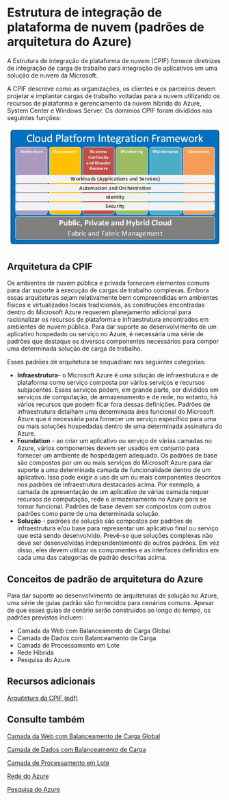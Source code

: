 ﻿<properties 
   pageTitle="Estrutura de integração de plataforma de nuvem - padrões de arquitetura do Azure" 
   description="A Estrutura de integração da plataforma de nuvem fornece diretrizes de integração de carga de trabalho para integração de aplicativos em uma solução de nuvem da Microsoft que consiste em padrões de arquitetura para o Microsoft Azure" 
   services="" 
   documentationCenter="" 
   authors="arynes" 
   manager="fredhar" 
   editor=""/>

<tags
   ms.service="cloud-services"
   ms.devlang="multiple"
   ms.topic="article"
   ms.tgt_pltfrm="na"
   ms.workload="multiple" 
   ms.date="03/25/2015"
   ms.author="arynes"/>


# Estrutura de integração de plataforma de nuvem (padrões de arquitetura do Azure)

A Estrutura de integração de plataforma de nuvem (CPIF) fornece diretrizes de integração de carga de trabalho para integração de aplicativos em uma solução de nuvem da Microsoft. 

A CPIF descreve como as organizações, os clientes e os parceiros devem projetar e implantar cargas de trabalho voltadas para a nuvem utilizando os recursos de plataforma e gerenciamento da nuvem híbrida do Azure, System Center e Windows Server. Os domínios CPIF foram divididos nas seguintes funções:

![Parte de marcas nas folhas de recurso e grupo de recursos](./media/azure-architecture-cpif-overview/overview.png)

## Arquitetura da CPIF

Os ambientes de nuvem pública e privada fornecem elementos comuns para dar suporte à execução de cargas de trabalho complexas. Embora essas arquiteturas sejam relativamente bem compreendidas em ambientes físicos e virtualizados locais tradicionais, as construções encontradas dentro do Microsoft Azure requerem planejamento adicional para racionalizar os recursos de plataforma e infraestrutura encontrados em ambientes de nuvem pública. Para dar suporte ao desenvolvimento de um aplicativo hospedado ou serviço no Azure, é necessária uma série de padrões que destaque os diversos componentes necessários para compor uma determinada solução de carga de trabalho.  

Esses padrões de arquitetura se enquadram nas seguintes categorias:

- **Infraestrutura**- o Microsoft Azure é uma solução de infraestrutura e de plataforma como serviço composta por vários serviços e recursos subjacentes.  Esses serviços podem, em grande parte, ser divididos em serviços de computação, de armazenamento e de rede, no entanto, há vários recursos que podem ficar fora dessas definições.  Padrões de infraestrutura detalham uma determinada área funcional do Microsoft Azure que é necessária para fornecer um serviço específico para uma ou mais soluções hospedadas dentro de uma determinada assinatura do Azure. 
- **Foundation** - ao criar um aplicativo ou serviço de várias camadas no Azure, vários componentes devem ser usados em conjunto para fornecer um ambiente de hospedagem adequado.  Os padrões de base são compostos por um ou mais serviços do Microsoft Azure para dar suporte a uma determinada camada de funcionalidade dentro de um aplicativo. Isso pode exigir o uso de um ou mais componentes descritos nos padrões de infraestrutura destacados acima. Por exemplo, a camada de apresentação de um aplicativo de várias camada requer recursos de computação, rede e armazenamento no Azure para se tornar funcional.  Padrões de base devem ser compostos com outros padrões como parte de uma determinada solução.
- **Solução** - padrões de solução são compostos por padrões de infraestrutura e/ou base para representar um aplicativo final ou serviço que está sendo desenvolvido.  Prevê-se que soluções complexas não deve ser desenvolvidas independentemente de outros padrões.  Em vez disso, eles devem utilizar os componentes e as interfaces definidos em cada uma das categorias de padrão descritas acima.    

## Conceitos de padrão de arquitetura do Azure

Para dar suporte ao desenvolvimento de arquiteturas de solução no Azure, uma série de guias padrão são fornecidos para cenários comuns.   Apesar de que esses guias de cenário serão construídos ao longo do tempo, os padrões previstos incluem:

- Camada da Web com Balanceamento de Carga Global 
- Camada de Dados com Balanceamento de Carga
- Camada de Processamento em Lote
- Rede Híbrida
- Pesquisa do Azure 

## Recursos adicionais
[Arquitetura da CPIF (pdf)](https://gallery.technet.microsoft.com/Cloud-Platform-Integration-bd1e434a)

## Consulte também
[Camada da Web com Balanceamento de Carga Global](https://gallery.technet.microsoft.com/Cloud-Platform-Integration-2c3c663a) 

[Camada de Dados com Balanceamento de Carga](https://gallery.technet.microsoft.com/Cloud-Platform-Integration-dfb09e41)

[Camada de Processamento em Lote](https://gallery.technet.microsoft.com/Cloud-Platform-Integration-0bc3f8b1)

[Rede do Azure](https://gallery.technet.microsoft.com/Cloud-Platform-Integration-5e401f38)

[Pesquisa do Azure](https://gallery.technet.microsoft.com/Cloud-Platform-Integration-e581d65d)

<!--HONumber=52-->